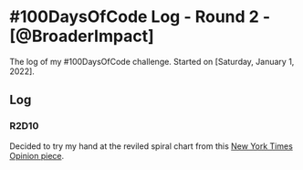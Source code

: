 # #100DaysOfCode Log - Round 2 - [@BroaderImpact]

The log of my #100DaysOfCode challenge. Started on [Saturday, January 1, 2022].

## Log

<!-- 
### R2D1 
Started a Weather App. Worked on the draft layout of the app, struggled with OpenWeather API http://www.example.com

### R2D2
-->
### R2D10
Decided to try my hand at the reviled spiral chart from this [New York Times Opinion piece](https://www.nytimes.com/2022/01/06/opinion/omicron-covid-us.html).